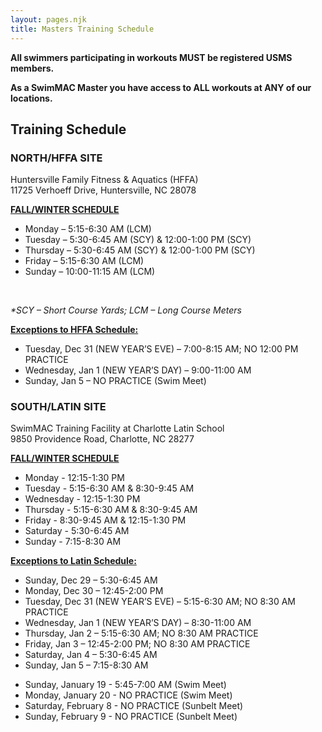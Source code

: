 ```yaml
---
layout: pages.njk
title: Masters Training Schedule
---
```

<div class="bg-gray-100 p-6 my-6 text-center" markdown="1">

**<p>All swimmers participating in workouts MUST be registered USMS members.** </p>**<p>As a SwimMAC Master you have access to ALL workouts at ANY of our locations.</p>**

</div>

<h2 class="separator-center">Training Schedule</h2>

<div class="flex flex-wrap -mx-4" markdown="1">
<div class="w-full md:w-1/2 p-4" markdown="1">

### NORTH/HFFA SITE

<p>Huntersville Family Fitness & Aquatics (HFFA)<br>11725 Verhoeff Drive, Huntersville, NC 28078</p>

<span style="text-decoration: underline;"><strong>FALL/WINTER SCHEDULE</strong></span>

<ul>

<li>Monday – 5:15-6:30 AM (LCM)

<li>Tuesday – 5:30-6:45 AM (SCY) & 12:00-1:00 PM (SCY)

<li>Thursday – 5:30-6:45 AM (SCY) & 12:00-1:00 PM (SCY)

<li>Friday – 5:15-6:30 AM (LCM)

<li>Sunday – 10:00-11:15 AM (LCM)

</ul>

<br>

*\*SCY – Short Course Yards; LCM – Long Course Meters*

<div class="bg-gray-100 p-6 my-6 text-left" markdown="1">

<span style="text-decoration: underline;"><strong>Exceptions to HFFA Schedule:</strong></span>

<ul>

<li>Tuesday, Dec 31 (NEW YEAR’S EVE) – 7:00-8:15 AM; NO 12:00 PM PRACTICE
<li>Wednesday, Jan 1 (NEW YEAR’S DAY) – 9:00-11:00 AM
<li>Sunday, Jan 5 – NO PRACTICE (Swim Meet)

</ul>

</div>

</div>

<div class="w-full md:w-1/2 p-4" markdown="1">

### SOUTH/LATIN SITE

<p>SwimMAC Training Facility at Charlotte Latin School<br>9850 Providence Road, Charlotte, NC 28277</p>

<span style="text-decoration: underline;"><strong>FALL/WINTER SCHEDULE</strong></span>

<ul>

<li>Monday - 12:15-1:30 PM

<li>Tuesday - 5:15-6:30 AM & 8:30-9:45 AM

<li>Wednesday - 12:15-1:30 PM

<li>Thursday - 5:15-6:30 AM & 8:30-9:45 AM

<li>Friday - 8:30-9:45 AM & 12:15-1:30 PM

<li>Saturday - 5:30-6:45 AM

<li>Sunday - 7:15-8:30 AM

</ul>

<div class="bg-gray-100 p-6 my-6 text-left" markdown="1">

<span style="text-decoration: underline;"><strong>Exceptions to Latin Schedule:</strong></span>

<ul>

<li>Sunday, Dec 29 – 5:30-6:45 AM
<li>Monday, Dec 30 – 12:45-2:00 PM
<li>Tuesday, Dec 31 (NEW YEAR’S EVE) – 5:15-6:30 AM; NO 8:30 AM PRACTICE
<li>Wednesday, Jan 1 (NEW YEAR’S DAY) – 8:30-11:00 AM
<li>Thursday, Jan 2 – 5:15-6:30 AM; NO 8:30 AM PRACTICE
<li>Friday, Jan 3 – 12:45-2:00 PM; NO 8:30 AM PRACTICE
<li>Saturday, Jan 4 – 5:30-6:45 AM
<li>Sunday, Jan 5 – 7:15-8:30 AM

</ul>

<ul>

<li>Sunday, January 19 - 5:45-7:00 AM (Swim Meet)

<li>Monday, January 20 - NO PRACTICE (Swim Meet)

<li>Saturday, February 8 - NO PRACTICE (Sunbelt Meet)

<li>Sunday, February 9 - NO PRACTICE (Sunbelt Meet)

</ul>

</div>

</div>

</div>